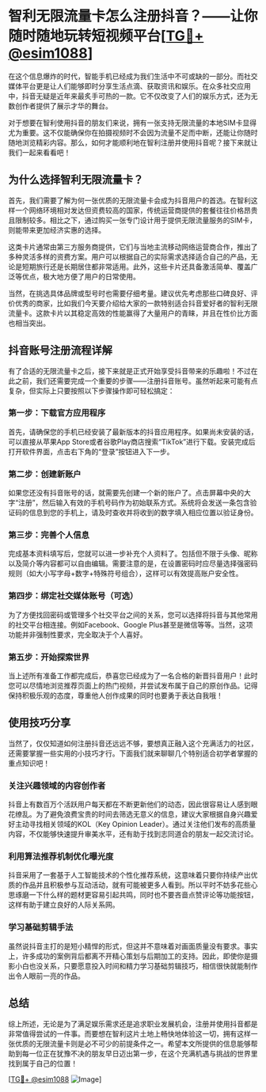 # 智利无限流量卡怎么注册抖音？——让你随时随地玩转短视频平台[[TG💪+ @esim1088](https://t.me/s/esim1088)]

在这个信息爆炸的时代，智能手机已经成为我们生活中不可或缺的一部分。而社交媒体平台更是让人们能够即时分享生活点滴、获取资讯和娱乐。在众多社交应用中，抖音无疑是近年来最炙手可热的一款。它不仅改变了人们的娱乐方式，还为无数创作者提供了展示才华的舞台。

对于想要在智利使用抖音的朋友们来说，拥有一张支持无限流量的本地SIM卡显得尤为重要。这不仅能确保你在拍摄视频时不会因为流量不足而中断，还能让你随时随地浏览精彩内容。那么，如何才能顺利地在智利注册并使用抖音呢？接下来就让我们一起来看看吧！

## 为什么选择智利无限流量卡？

首先，我们需要了解为何一张优质的无限流量卡会成为抖音用户的首选。在智利这样一个网络环境相对发达但资费较高的国家，传统运营商提供的套餐往往价格昂贵且限制较多。相比之下，通过购买一张专门设计用于提供无限流量服务的SIM卡，则能带来更加经济实惠的选择。

这类卡片通常由第三方服务商提供，它们与当地主流移动网络运营商合作，推出了多种灵活多样的资费方案。用户可以根据自己的实际需求选择适合自己的产品，无论是短期旅行还是长期居住都非常适用。此外，这些卡片还具备激活简单、覆盖广泛等优点，极大地方便了用户的日常使用。

当然，在挑选具体品牌或型号时也需要仔细考量。建议优先考虑那些口碑良好、评价优秀的商家，比如我们今天要介绍给大家的一款特别适合抖音爱好者的智利无限流量卡。这款卡片以其稳定高效的性能赢得了大量用户的青睐，并且在性价比方面也相当突出。

## 抖音账号注册流程详解

有了合适的无限流量卡之后，接下来就是正式开始享受抖音带来的乐趣啦！不过在此之前，我们还需要完成一个重要的步骤——注册抖音账号。虽然听起来可能有点复杂，但实际上只要按照以下步骤操作即可轻松搞定：

### 第一步：下载官方应用程序
首先，请确保您的手机已经安装了最新版本的抖音应用程序。如果尚未安装的话，可以直接从苹果App Store或者谷歌Play商店搜索“TikTok”进行下载。安装完成后打开软件界面，点击右下角的“登录”按钮进入下一步。

### 第二步：创建新账户
如果您还没有抖音账号的话，就需要先创建一个新的账户了。点击屏幕中央的大字“注册”，然后输入有效的手机号码作为初始联系方式。系统将会发送一条包含验证码的信息到您的手机上，请及时查收并将收到的数字填入相应位置以验证身份。

### 第三步：完善个人信息
完成基本资料填写后，您就可以进一步补充个人资料了。包括但不限于头像、昵称以及简介等内容都可以自由编辑。需要注意的是，在设置密码时应尽量选择强密码规则（如大小写字母+数字+特殊符号组合），这样可以有效提高账户安全性。

### 第四步：绑定社交媒体账号（可选）
为了方便找回密码或管理多个社交平台之间的关系，您可以选择将抖音与其他常用的社交平台相连接。例如Facebook、Google Plus甚至是微信等等。当然，这项功能并非强制性要求，完全取决于个人喜好。

### 第五步：开始探索世界
当上述所有准备工作都完成后，恭喜您已经成为了一名合格的新晋抖音用户！此时您可以尽情地浏览推荐页面上的热门视频，并尝试发布属于自己的原创作品。记得保持积极乐观的态度，尊重他人创作成果的同时也要勇于表达自我哦！

## 使用技巧分享

当然了，仅仅知道如何注册抖音还远远不够，要想真正融入这个充满活力的社区，还需要掌握一些实用的小技巧才行。下面我们就来聊聊几个特别适合初学者掌握的重点知识吧！

### 关注兴趣领域的内容创作者
抖音上有数百万个活跃用户每天都在不断更新他们的动态，因此很容易让人感到眼花缭乱。为了避免浪费宝贵的时间去筛选无意义的信息，建议大家根据自身兴趣爱好主动寻找相关领域的KOL（Key Opinion Leader）。通过关注他们发布的高质量内容，不仅能够快速提升审美水平，还有助于找到志同道合的朋友一起交流讨论。

### 利用算法推荐机制优化曝光度
抖音采用了一套基于人工智能技术的个性化推荐系统，这意味着只要你持续产出优质的作品并且积极参与互动活动，就有可能被更多人看到。所以平时不妨多花些心思琢磨一下什么样的题材更容易引起共鸣，同时也不要吝啬点赞评论等功能按钮，这样有助于建立良好的人际关系网。

### 学习基础剪辑手法
虽然说抖音主打的是短小精悍的形式，但这并不意味着对画面质量没有要求。事实上，许多成功的案例背后都离不开精心策划与后期加工的支持。因此，即使你是摄影小白也没关系，只要愿意投入时间和精力学习基础剪辑技巧，相信很快就能制作出令人眼前一亮的作品。

## 总结

综上所述，无论是为了满足娱乐需求还是追求职业发展机会，注册并使用抖音都是非常值得尝试的一件事。而要想在智利这片土地上畅快地体验这一切，拥有这样一张优质的无限流量卡则是必不可少的前提条件之一。希望本文所提供的信息能够帮助到每一位正在犹豫不决的朋友早日迈出第一步，在这个充满机遇与挑战的世界里找到属于自己的位置！

[[TG💪+ @esim1088](https://t.me/s/esim1088) ![Image](https://i.postimg.cc/4NQfJmqS/Snipaste-2025-05-13-00-14-12.png)]